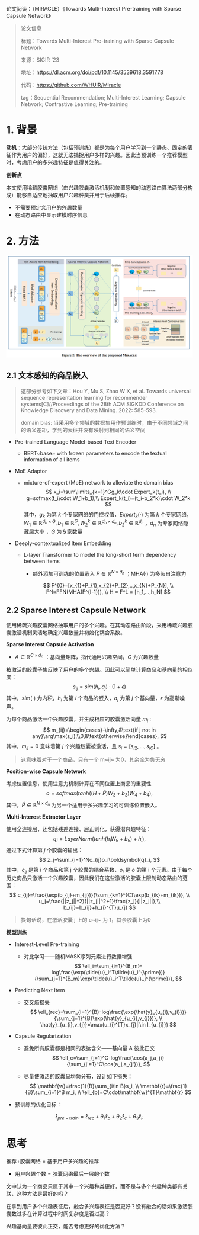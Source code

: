 论文阅读：（MIRACLE）《Towards Multi-Interest Pre-training with Sparse Capsule Network》

> 论文信息
>
> 标题：Towards Multi-Interest Pre-training with Sparse Capsule Network
>
> 来源：SIGIR '23
>
> 地址：https://dl.acm.org/doi/pdf/10.1145/3539618.3591778
>
> 代码：https://github.com/WHUIR/Miracle
>
> tag：Sequential Recommendation; Multi-Interest Learning; Capsule Network; Contrastive Learning; Pre-training

# 1. 背景

**动机**：大部分传统方法（包括预训练）都是为每个用户学习到一个静态、固定的表征作为用户的偏好，这就无法捕捉用户多样的兴趣。因此当预训练一个推荐模型时，考虑用户的多兴趣特征是值得关注的。



**创新点**

本文使用稀疏胶囊网络（由兴趣胶囊激活机制和位置感知的动态路由算法两部分构成）能够自适应地抽取用户兴趣种类并用于后续推荐。

- 不需要预定义用户的兴趣数量
- 在动态路由中显示建模时序信息

# 2. 方法



![image-20231208155935953](../img/image-20231208155935953.png)



## 2.1 文本感知的商品嵌入

> 这部分参考如下文章：Hou Y, Mu S, Zhao W X, et al. Towards universal sequence representation learning for recommender systems[C]//Proceedings of the 28th ACM SIGKDD Conference on Knowledge Discovery and Data Mining. 2022: 585-593.
>
> domain bias: 当采用多个领域的数据集用作预训练时，由于不同领域之间的语义差距，学到的表征并没有映射到相同的语义空间

- Pre-trained Language Model-based Text Encoder

  - BERT~base~ with frozen parameters to encode the textual information of all items

- MoE Adaptor

  - mixture-of-expert (MoE) network to alleviate the domain bias
    $$
    x_i=\sum\limits_{k=1}^Gg_k\cdot Expert_k(t_i), \\
    g=sofmax(t_i\cdot W_1+b_1),\\
    Expert_k(t_i)=(t_i-b_2^k)\cdot W_2^k
    $$
    其中，$g_k$ 为第 $k$ 个专家网络的门控权值，$Expert_k(·)$ 为第 $k$ 个专家网络，$W_1\in\mathbb{R}^{d_b\times G},b_1\in\mathbb{R}^G,W_2^k\in\mathbb{R}^{d_b\times d_n},b_2^k\in\mathbb{R}^{d_n}$ ，$d_n$ 为专家网络隐藏层大小 ，$G$ 为专家数量

- Deeply-contextualized Item Embedding

  - L-layer Transformer to model the long-short term dependency between items

    - 额外添加可训练的位置嵌入 $P \in \mathbb R^{N\times d_n}$ ；MHA(·) 为多头自注意力

    $$
    F^{0}=[x_{1}+P_{1},x_{2}+P_{2},..,x_{N}+P_{N}], \\
    F^l=FFN(MHA(F^{l-1})), \\
    H = F^L = [h_1,...,h_N]
    $$

## 2.2 Sparse Interest Capsule Network

使用稀疏兴趣胶囊网络抽取用户的多个兴趣。在其动态路由阶段，采用稀疏兴趣胶囊激活机制灵活地确定兴趣数量并初始化耦合系数。

**Sparse Interest Capsule Activation**

- $A \in \mathbb R^{C \times d_n}$ ：基向量矩阵，指代通用兴趣空间，$C$ 为兴趣数量

被激活的胶囊子集反映了用户的多个兴趣。因此可以简单计算商品和基向量的相似度：
$$
s_{ij} = sim(h_i,a_j)·(1+\epsilon)
$$
其中，$sim(·)$ 为内积，$h_i$ 为第 $i$ 个商品的嵌入，$a_j$ 为第 $j$ 个基向量，$\epsilon$ 为高斯噪声。

为每个商品激活一个兴趣胶囊，并生成相应的胶囊激活向量 $m_i$ :
$$
m_{ij}=\begin{cases}-\infty,&\text{if j not in any}\arg\max(s_i);\\0,&\text{otherwise}\end{cases},
$$
其中，$m_{ij}=0$ 意味着第 $j$ 个兴趣胶囊被激活，且 $s_i=[s_{i2},...,s_{iC}]$ 。

> 这意味着对于一个商品，只有一个 m~ij~ 为0，其余全为负无穷

**Position-wise Capsule Network**

考虑位置信息，使用注意力机制计算在不同位置上商品的重要性
$$
o=softmax(tanh((H+\tilde{P})W_3+b_3)W_4+b_4),
$$
其中，$\tilde P \in \mathbb R^{N \times d_n}$ 为另一个适用于多兴趣学习的可训练位置嵌入。

**Multi-Interest Extractor Layer**

使用全连接层，还包括残差连接、层正则化，获得潜兴趣特征：
$$
q_i=LayerNorm(tanh(h_iW_5+b_5)+h_i),
$$
通过下式计算第 $j$ 个胶囊的输出：
$$
z_j=\sum_{i=1}^Nc_{ij}o_i\boldsymbol{q}_i,
$$
其中，$c_{ij}$ 是第 i 个商品和第 j 个胶囊的耦合系数，$o_i$ 是 $o$ 的第 i 个元素。由于每个历史商品只激活一个兴趣胶囊，因此我们在这些激活的胶囊上限制动态路由的范围：
$$
c_{ij}=\frac{\exp(b_{ij}+m_{ij})}{\sum_{k=1}^{C}\exp(b_{ik}+m_{ik})}, \\
u_j=\frac{||z_j||^2}{||z_j||^2+1}\frac{z_j}{||z_j||},\\
b_{ij}=b_{ij}+h_{i}^{T}u_{j}
$$

> 换句话说，在激活胶囊 j 上的 c~ij~ 为 1，其余胶囊上为0

**模型训练**

- Interest-Level Pre-training

  - 对比学习——随机MASK序列元素进行数据增强
    $$
    \ell_i=\sum_{i=1}^{B_m}-log\frac{\exp(\tilde{u}_i^T\tilde{u}_i^{\prime})}{\sum_{j=1}^{B_m}\exp(\tilde{u}_i^T\tilde{u}_j^{\prime})},
    $$

- Predicting Next Item

  - 交叉熵损失
    $$
    \ell_{rec}=\sum_{i=1}^{B}-log\frac{\exp(\hat{y}_{u_{i},v_{i}})}{\sum_{j=1}^{B}\exp(\hat{y}_{u_{i},v_{j}})}, \\
    \hat{y}_{u_{i},v_{j}}=\max(u_{i}^{T}x_{j}|i\in I_{u_{i}})
    $$

- Capsule Regularization

  - 避免所有胶囊都是相同的表达含义——基向量 A 彼此正交
    $$
    \ell_c=\sum_{j=1}^C-log\frac{\cos(a_j,a_j)}{\sum_{j'=1}^C\cos(a_j,a_{j'})},
    $$

  - 尽量使激活的胶囊呈均匀分布，设计如下损失：
    $$
    \mathbf{w}=\frac{1}{B}\sum_{i\in B}s_i, \\
    \mathbf{r}=\frac{1}{B}\sum_{i=1}^B m_i, \\
    \ell_{b}=C\cdot\mathbf{w}^{T}\mathbf{r}
    $$

- 预训练的优化目标：

$$
\ell_{pre-train}=\ell_{rec}+\theta_{1}\ell_{b}+\theta_{2}\ell_{c}+\theta_{3}\ell_{i},
$$

# 思考

推荐+胶囊网络 = 基于用户多兴趣的推荐

- 用户兴趣个数 = 胶囊网络最后一层的个数

文中认为一个商品只属于其中一个兴趣种类更好，而不是与多个兴趣种类都有关联，这种方法是最好的吗？

在拿到用户多个兴趣表征后，融合多兴趣表征是否更好？没有融合的话如果激活胶囊数过多在计算过程中时间复杂度是否过高？

兴趣基向量要彼此正交，能否考虑更好的优化方法？